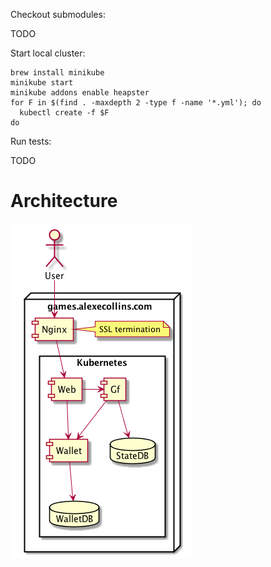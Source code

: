 
Checkout submodules:

  TODO

Start local cluster:

    brew install minikube
    minikube start
    minikube addons enable heapster
    for F in $(find . -maxdepth 2 -type f -name '*.yml'); do
      kubectl create -f $F
    do

Run tests:

  TODO

# Architecture

![Delpoyment](arch.png)
